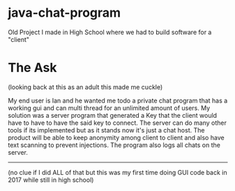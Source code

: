 # java-chat-program
Old Project I made in High School where we had to build software for a "client" 

# The Ask 
(looking back at this as an adult this made me cuckle)

My end user is Ian and he wanted me todo a private chat program that has a working gui and can multi thread for an unlimited amount of users. My solution was a server program that generated a Key that the client would have to have to have the said key to connect. The server can do many other tools if its implemented but as it stands now it's just a chat host. The product will be able to keep anonymity among client to client and also have text scanning to prevent injections. The program also logs all chats on the server. 

--------------------
(no clue if I did ALL of that but this was my first time doing GUI code back in 2017 while still in high school) 
